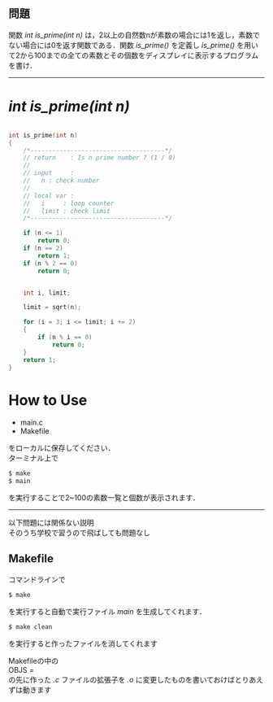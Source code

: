 ## 問題

関数 *int is_prime(int n)* は，2以上の自然数nが素数の場合には1を返し，素数でない場合には0を返す関数である．関数 *is_prime()* を定義し *is_prime()* を用いて2から100までの全ての素数とその個数をディスプレイに表示するプログラムを書け．

***
# ***int is_prime(int n)***
```C

int is_prime(int n)
{
    /*-------------------------------------*/
    // return    : Is n prime number ? (1 / 0)
    //
    // input     :
    //   n : check number
    //
    // local var :
    //   i     : loop counter
    //   limit : check limit
    /*-------------------------------------*/

    if (n <= 1)
        return 0;
    if (n == 2)
        return 1;
    if (n % 2 == 0)
        return 0;


    int i, limit;

    limit = sqrt(n);

    for (i = 3; i <= limit; i += 2)
    {
        if (n % i == 0)
            return 0;
    }
    return 1;
}

```

# How to Use
- main.c
- Makefile

をローカルに保存してください．  
ターミナル上で
```Bash
$ make
$ main
```
を実行することで2~100の素数一覧と個数が表示されます．

***
以下問題には関係ない説明  
そのうち学校で習うので飛ばしても問題なし
## Makefile
コマンドラインで  

```Bash
$ make
```
を実行すると自動で実行ファイル *main* を生成してくれます．
```Bash
$ make clean
```
を実行すると作ったファイルを消してくれます

Makefileの中の  
OBJS =  
の先に作った *.c* ファイルの拡張子を *.o* に変更したものを書いておけばとりあえずは動きます
